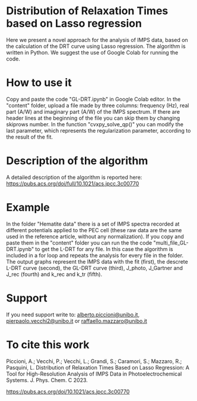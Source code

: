 # Distribution of Relaxation Times based on Lasso regression
Here we present a novel approach for the analysis of IMPS data, based on the calculation of the DRT curve using Lasso regression. The algorithm is written in Python. We suggest the use of Google Colab for running the code.
# How to use it
Copy and paste the code "GL-DRT.ipynb" in Google Colab editor. In the "content" folder, upload a file made by three columns: frequency (Hz), real part (A/W) and imaginary part (A/W) of the IMPS spectrum. If there are header lines at the beginning of the file you can skip them by changing skiprows number.
In the function "cvxpy_solve_qp()" you can modify the last parameter, which represents the regularization parameter, according to the result of the fit.
# Description of the algorithm
A detailed description of the algorithm is reported here: https://pubs.acs.org/doi/full/10.1021/acs.jpcc.3c00770
# Example
In the folder "Hematite data" there is a set of IMPS spectra recorded at different potentials applied to the PEC cell (these raw data are the same used in the reference article, without any normalization). If you copy and paste them in the "content" folder you can run the the code "multi_file_GL-DRT.ipynb" to get the L-DRT for any file. In this case the algorithm is included in a for loop and repeats the analysis for every file in the folder.
The output graphs represent the IMPS data with the fit (first), the descrete L-DRT curve (second), the GL-DRT curve (third), J_photo, J_Gartner and J_rec (fourth) and k_rec and k_tr (fifth).
# Support
If you need support write to: alberto.piccioni@unibo.it, pierpaolo.vecchi2@unibo.it or raffaello.mazzaro@unibo.it
# To cite this work
Piccioni, A.; Vecchi, P.; Vecchi, L.; Grandi, S.; Caramori, S.; Mazzaro, R.; Pasquini, L. Distribution of Relaxation Times Based on Lasso Regression: A Tool for High-Resolution Analysis of IMPS Data in Photoelectrochemical Systems. J. Phys. Chem. C 2023.

https://pubs.acs.org/doi/10.1021/acs.jpcc.3c00770
